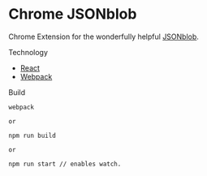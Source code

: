 # Chrome JSONblob

Chrome Extension for the wonderfully helpful [JSONblob](https://jsonblob.com/).

Technology

* [React](https://facebook.github.io/react/)
* [Webpack](webpack.github.io)

Build


```
webpack

or

npm run build

or

npm run start // enables watch.

```
